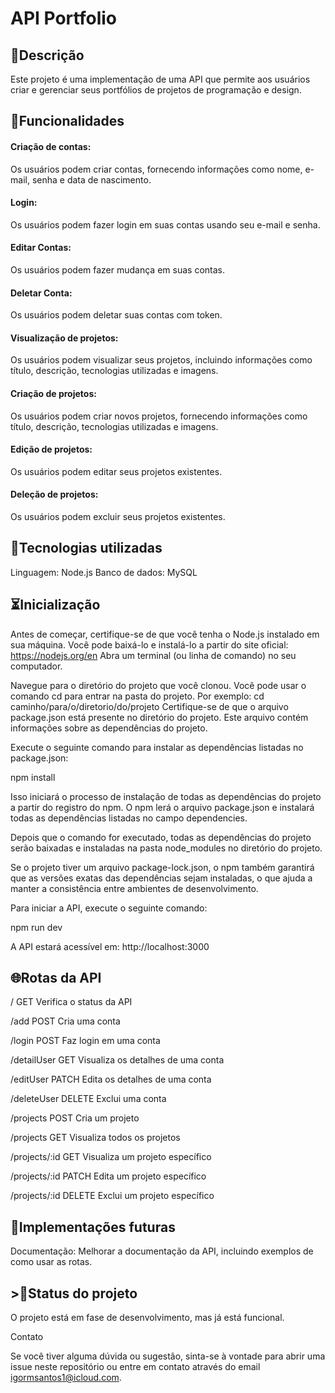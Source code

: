 <h1>API Portfolio</h1>

<h2>📖Descrição</h2>
Este projeto é uma implementação de uma API que permite aos usuários criar e gerenciar seus portfólios de projetos de programação e design.

<h2>🔧Funcionalidades</h2>

<h4>Criação de contas:</h4> Os usuários podem criar contas, fornecendo informações como nome, e-mail, senha e data de nascimento.
<h4>Login:</h4> Os usuários podem fazer login em suas contas usando seu e-mail e senha.
<h4>Editar Contas:</h4> Os usuários podem fazer mudança em suas contas.
<h4>Deletar Conta:</h4> Os usuários podem deletar suas contas com token.
<h4>Visualização de projetos:</h4> Os usuários podem visualizar seus projetos, incluindo informações como título, descrição, tecnologias utilizadas e imagens.
<h4>Criação de projetos:</h4> Os usuários podem criar novos projetos, fornecendo informações como título, descrição, tecnologias utilizadas e imagens.
<h4>Edição de projetos:</h4> Os usuários podem editar seus projetos existentes.
<h4>Deleção de projetos:</h4> Os usuários podem excluir seus projetos existentes.

<h2>📡Tecnologias utilizadas</h2>

Linguagem: Node.js
Banco de dados: MySQL

<h2>⏳Inicialização</h2>

Antes de começar, certifique-se de que você tenha o Node.js instalado em sua máquina. Você pode baixá-lo e instalá-lo a partir do site oficial: https://nodejs.org/en
Abra um terminal (ou linha de comando) no seu computador.

Navegue para o diretório do projeto que você clonou. Você pode usar o comando cd para entrar na pasta do projeto. Por exemplo:
cd caminho/para/o/diretorio/do/projeto
Certifique-se de que o arquivo package.json está presente no diretório do projeto. Este arquivo contém informações sobre as dependências do projeto.

Execute o seguinte comando para instalar as dependências listadas no package.json:

npm install

Isso iniciará o processo de instalação de todas as dependências do projeto a partir do registro do npm. O npm lerá o arquivo package.json e instalará todas as dependências listadas no campo dependencies.

Depois que o comando for executado, todas as dependências do projeto serão baixadas e instaladas na pasta node_modules no diretório do projeto.

Se o projeto tiver um arquivo package-lock.json, o npm também garantirá que as versões exatas das dependências sejam instaladas, o que ajuda a manter a consistência entre ambientes de desenvolvimento.

Para iniciar a API, execute o seguinte comando:

npm run dev

A API estará acessível em: http://localhost:3000

<h2>🌐Rotas da API</h2>

/	GET	Verifica o status da API

/add	POST	Cria uma conta

/login	POST	Faz login em uma conta

/detailUser	GET	Visualiza os detalhes de uma conta

/editUser	PATCH	Edita os detalhes de uma conta

/deleteUser	DELETE	Exclui uma conta

/projects	POST	Cria um projeto

/projects	GET	Visualiza todos os projetos

/projects/:id	GET	Visualiza um projeto específico

/projects/:id	PATCH	Edita um projeto específico

/projects/:id	DELETE	Exclui um projeto específico

<h2>💎Implementações futuras</h2>

Documentação: Melhorar a documentação da API, incluindo exemplos de como usar as rotas.

<h2>>🔎Status do projeto</h2>

O projeto está em fase de desenvolvimento, mas já está funcional.

Contato

Se você tiver alguma dúvida ou sugestão, sinta-se à vontade para abrir uma issue neste repositório ou entre em contato através do email igormsantos1@icloud.com.
